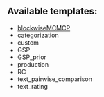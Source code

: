 ## Available templates:
 - [blockwiseMCMCP](blockwiseMCMCP.md)
 - categorization
 - custom
 - GSP
 - GSP_prior
 - production
 - RC
 - text_pairwise_comparison
 - text_rating